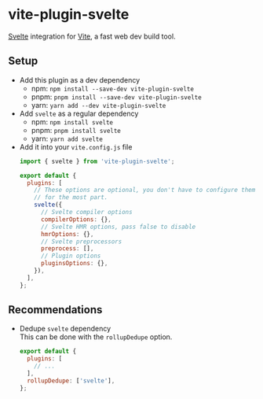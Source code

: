 # vite-plugin-svelte

[Svelte](https://svelte.dev) integration for [Vite](https://github.com/vitejs/vite), a fast web dev build tool.

## Setup

- Add this plugin as a dev dependency
  - npm: `npm install --save-dev vite-plugin-svelte`
  - pnpm: `pnpm install --save-dev vite-plugin-svelte`
  - yarn: `yarn add --dev vite-plugin-svelte`
- Add `svelte` as a regular dependency
  - npm: `npm install svelte`
  - pnpm: `pnpm install svelte`
  - yarn: `yarn add svelte`
- Add it into your `vite.config.js` file  
  ```js
  import { svelte } from 'vite-plugin-svelte';

  export default {
    plugins: [
      // These options are optional, you don't have to configure them manually,
      // for the most part.
      svelte({
        // Svelte compiler options
        compilerOptions: {},
        // Svelte HMR options, pass false to disable
        hmrOptions: {},
        // Svelte preprocessors
        preprocess: [],
        // Plugin options
        pluginsOptions: {},
      }),
    ],
  };
  ```

## Recommendations

- Dedupe `svelte` dependency  
  This can be done with the `rollupDedupe` option.
  ```js
  export default {
    plugins: [
      // ...
    ],
    rollupDedupe: ['svelte'],
  };
  ```
